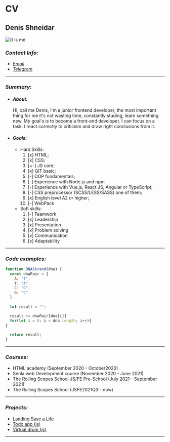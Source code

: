 # CV
## Denis Shneidar 

![It is me](https://avatars3.githubusercontent.com/u/48366912?s=460&v=4 "My Photo")
### *Contact Info:* 
* *[Email](https://anrowerdd@gmail.com)*
* *[Telegram](https://t.me/Anrower)*
---  
### *Summary*:

* #### *About:*
    Hi, call me Denis, I'm a junior frontend developer,
    the most important thing for me it's not wasting time,
    constantly studing, learn something new. My goal's
    is to become a front-end developer. I can focus on a task.
    I react correctly to criticism and draw right conclusions from it.
* #### *Goals:*
    * Hard Skills:
        1. [x] HTML;
        2. [x] CSS;
        3. [+-] JS core;
        4. [x] GIT basic;
        5. [-] OOP fundamentals;
        6. [-] Experience with Node.js and npm
        7. [-] Experience with Vue.js, React JS, Angular or TypeScript;
        8. [-] CSS preprocessor (SCSS/LESS/SASS) one of them;
        9. [x] English level A2 or higher;
        10. [-] WebPack
    * Soft skills:    
        1. [-] Teamwork
        2. [x] Leadership
        3. [x] Presentation
        4. [x] Problem solving
        5. [x] Communication
        6. [x] Adaptability
---
### *Code examples:* 
```javascript
function DNAStrand(dna) {
  const dnaPair = {
    A: "T",
    T: "A",
    C: "G",
    G: "C"
  }
  
  let result = "";

  result += dnaPair[dna[i]]
  for(let i = 0; i < dna.length; i++){
}
  
  return result;
}
```
---
### *Courses:*
 * HTML academy (September 2020 - October2020)
 * Senla web Development course (November 2020 - June 2021)
 * The Rolling Scopes School JS/FE Pre-School (July 2021 - September 2021)
 * The Rolling Scopes School (JSFE2021Q3 - now)
 ---
### *Projects:*
* [Landing Save a Life](https://save-life-anrower.netlify.app/#take-home)
* [Todo app (js)](https://vigilant-hoover-9df2fa.netlify.app/)
* [Virtual drum (js)](https://rolling-scopes-school.github.io/anrower-JSFEPRESCHOOL/drum-kit/)
---